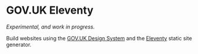 # GOV.UK Eleventy

_Experimental, and work in progress._

Build websites using the [GOV.UK Design System](https://design-system.service.gov.uk) and the [Eleventy](https://www.11ty.io) static site generator.
